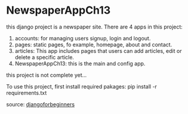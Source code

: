 # NewspaperAppCh13
this django project is a newspaper site. There are 4 apps in this project:
1. accounts:
  for managing users signup, login and logout.
2. pages:
  static pages, fo example, homepage, about and contact.
3. articles:
  This app includes pages that users can add articles, edit or delete a specific article.
 4. NewspaperAppCh13: 
  this is the main and config app.
 
 this project is not complete yet...
 
 To use this project, first install required pakages:
  pip install -r requirements.txt

source:
[djangoforbeginners](https://github.com/wsvincent/djangoforbeginners)
